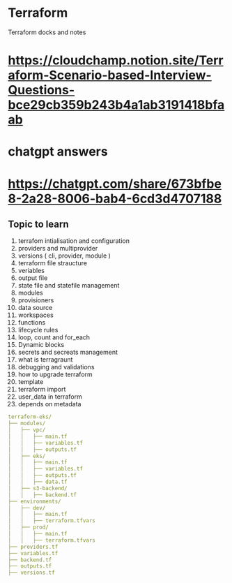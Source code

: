 # Terraform
Terraform docks and notes
# https://cloudchamp.notion.site/Terraform-Scenario-based-Interview-Questions-bce29cb359b243b4a1ab3191418bfaab
# chatgpt answers

# https://chatgpt.com/share/673bfbe8-2a28-8006-bab4-6cd3d4707188

## Topic to learn 
1. terrafom intialisation and configuration
2. providers and multiprovider 
3. versions ( cli, provider, module )
4. terraform file straucture 
5. veriables
6. output file 
7. state file and statefile management
8. modules 
9. provisioners
10. data source 
11. workspaces 
12. functions 
13. lifecycle rules 
14. loop, count and for_each
15. Dynamic blocks 
16. secrets and secreats management 
17. what is terragraunt 
18. debugging and validations 
19. how to upgrade terraform 
20. template 
21. terraform import 
22. user_data in terraform
23. depends on metadata 

```yaml
terraform-eks/
├── modules/
│   ├── vpc/
│   │   ├── main.tf
│   │   ├── variables.tf
│   │   ├── outputs.tf
│   ├── eks/
│   │   ├── main.tf
│   │   ├── variables.tf
│   │   ├── outputs.tf
│   │   ├── data.tf
│   ├── s3-backend/
│   │   ├── backend.tf
├── environments/
│   ├── dev/
│   │   ├── main.tf
│   │   ├── terraform.tfvars
│   ├── prod/
│   │   ├── main.tf
│   │   ├── terraform.tfvars
├── providers.tf
├── variables.tf
├── backend.tf
├── outputs.tf
├── versions.tf

```
